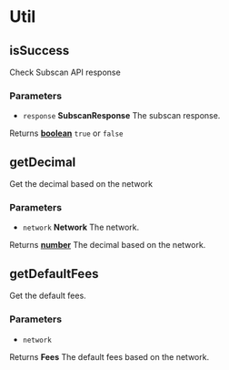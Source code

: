 # Util

<!-- Generated by documentation.js. Update this documentation by updating the source code. -->

## isSuccess

Check Subscan API response

### Parameters

-   `response` **SubscanResponse** The subscan response.

Returns **[boolean][1]** `true` or `false`

## getDecimal

Get the decimal based on the network

### Parameters

-   `network` **Network** The network.

Returns **[number][2]** The decimal based on the network.

## getDefaultFees

Get the default fees.

### Parameters

-   `network`  

Returns **Fees** The default fees based on the network.

[1]: https://developer.mozilla.org/docs/Web/JavaScript/Reference/Global_Objects/Boolean

[2]: https://developer.mozilla.org/docs/Web/JavaScript/Reference/Global_Objects/Number
